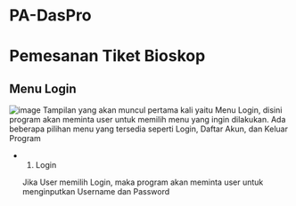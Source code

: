# PA-DasPro
# Pemesanan Tiket Bioskop
## Menu Login
![image](https://github.com/PA-DasPro-Kelompok-11/PA-DasPro/assets/126032210/073e9a72-b2f3-4ad3-8705-080fbb51174c)
Tampilan yang akan muncul pertama kali yaitu Menu Login, disini program akan meminta user untuk memilih menu yang ingin dilakukan.
Ada beberapa pilihan menu yang tersedia seperti Login, Daftar Akun, dan Keluar Program

  - 1. Login
      
    Jika User memilih Login, maka program akan meminta user untuk menginputkan Username dan Password
